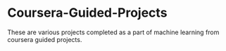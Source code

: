 # Coursera-Guided-Projects
These are various projects completed as a part of machine learning from coursera guided projects.
